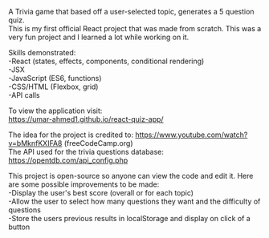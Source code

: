 A Trivia game that based off a user-selected topic, generates a 5 question quiz.   
This is my first official React project that was made from scratch. This was a very fun project and I learned a lot while working on it.

Skills demonstrated:  
-React (states, effects, components, conditional rendering)  
-JSX  
-JavaScript (ES6, functions)  
-CSS/HTML (Flexbox, grid)  
-API calls  

To view the application visit:  
https://umar-ahmed1.github.io/react-quiz-app/

The idea for the project is credited to: https://www.youtube.com/watch?v=bMknfKXIFA8 (freeCodeCamp.org)  
The API used for the trivia questions database: https://opentdb.com/api_config.php  

This project is open-source so anyone can view the code and edit it. Here are some possible improvements to be made:  
-Display the user's best score (overall or for each topic)  
-Allow the user to select how many questions they want and the difficulty of questions  
-Store the users previous results in localStorage and display on click of a button  
